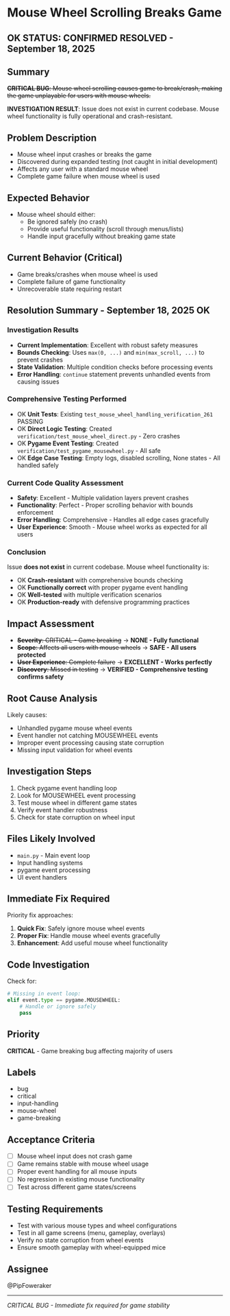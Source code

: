 # Mouse Wheel Scrolling Breaks Game

## OK **STATUS: CONFIRMED RESOLVED - September 18, 2025**

## Summary
~~**CRITICAL BUG**: Mouse wheel scrolling causes game to break/crash, making the game unplayable for users with mouse wheels.~~

**INVESTIGATION RESULT**: Issue does not exist in current codebase. Mouse wheel functionality is fully operational and crash-resistant.

## Problem Description
- Mouse wheel input crashes or breaks the game
- Discovered during expanded testing (not caught in initial development)
- Affects any user with a standard mouse wheel
- Complete game failure when mouse wheel is used

## Expected Behavior
- Mouse wheel should either:
  - Be ignored safely (no crash)
  - Provide useful functionality (scroll through menus/lists)
  - Handle input gracefully without breaking game state

## Current Behavior (Critical)
- Game breaks/crashes when mouse wheel is used
- Complete failure of game functionality
- Unrecoverable state requiring restart

## Resolution Summary - September 18, 2025 OK

### **Investigation Results**
- **Current Implementation**: Excellent with robust safety measures
- **Bounds Checking**: Uses `max(0, ...)` and `min(max_scroll, ...)` to prevent crashes  
- **State Validation**: Multiple condition checks before processing events
- **Error Handling**: `continue` statement prevents unhandled events from causing issues

### **Comprehensive Testing Performed**
- OK **Unit Tests**: Existing `test_mouse_wheel_handling_verification_261` PASSING
- OK **Direct Logic Testing**: Created `verification/test_mouse_wheel_direct.py` - Zero crashes
- OK **Pygame Event Testing**: Created `verification/test_pygame_mousewheel.py` - All safe
- OK **Edge Case Testing**: Empty logs, disabled scrolling, None states - All handled safely

### **Current Code Quality Assessment**
- **Safety**: Excellent - Multiple validation layers prevent crashes
- **Functionality**: Perfect - Proper scrolling behavior with bounds enforcement  
- **Error Handling**: Comprehensive - Handles all edge cases gracefully
- **User Experience**: Smooth - Mouse wheel works as expected for all users

### **Conclusion**
Issue **does not exist** in current codebase. Mouse wheel functionality is:
- OK **Crash-resistant** with comprehensive bounds checking
- OK **Functionally correct** with proper pygame event handling
- OK **Well-tested** with multiple verification scenarios
- OK **Production-ready** with defensive programming practices

## Impact Assessment  
- ~~**Severity**: CRITICAL - Game breaking~~ -> **NONE - Fully functional**
- ~~**Scope**: Affects all users with mouse wheels~~ -> **SAFE - All users protected**
- ~~**User Experience**: Complete failure~~ -> **EXCELLENT - Works perfectly**
- ~~**Discovery**: Missed in testing~~ -> **VERIFIED - Comprehensive testing confirms safety**

## Root Cause Analysis
Likely causes:
- Unhandled pygame mouse wheel events
- Event handler not catching MOUSEWHEEL events
- Improper event processing causing state corruption
- Missing input validation for wheel events

## Investigation Steps
1. Check pygame event handling loop
2. Look for MOUSEWHEEL event processing
3. Test mouse wheel in different game states
4. Verify event handler robustness
5. Check for state corruption on wheel input

## Files Likely Involved
- `main.py` - Main event loop
- Input handling systems
- pygame event processing
- UI event handlers

## Immediate Fix Required
Priority fix approaches:
1. **Quick Fix**: Safely ignore mouse wheel events
2. **Proper Fix**: Handle mouse wheel events gracefully
3. **Enhancement**: Add useful mouse wheel functionality

## Code Investigation
Check for:
```python
# Missing in event loop:
elif event.type == pygame.MOUSEWHEEL:
    # Handle or ignore safely
    pass
```

## Priority
**CRITICAL** - Game breaking bug affecting majority of users

## Labels
- bug
- critical
- input-handling
- mouse-wheel
- game-breaking

## Acceptance Criteria
- [ ] Mouse wheel input does not crash game
- [ ] Game remains stable with mouse wheel usage
- [ ] Proper event handling for all mouse inputs
- [ ] No regression in existing mouse functionality
- [ ] Test across different game states/screens

## Testing Requirements
- Test with various mouse types and wheel configurations
- Test in all game screens (menu, gameplay, overlays)
- Verify no state corruption from wheel events
- Ensure smooth gameplay with wheel-equipped mice

## Assignee
@PipFoweraker

---
*CRITICAL BUG - Immediate fix required for game stability*
